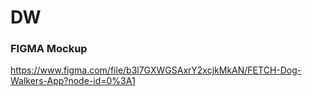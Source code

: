 # DW

### FIGMA Mockup 

https://www.figma.com/file/b3l7GXWGSAxrY2xcjkMkAN/FETCH-Dog-Walkers-App?node-id=0%3A1
